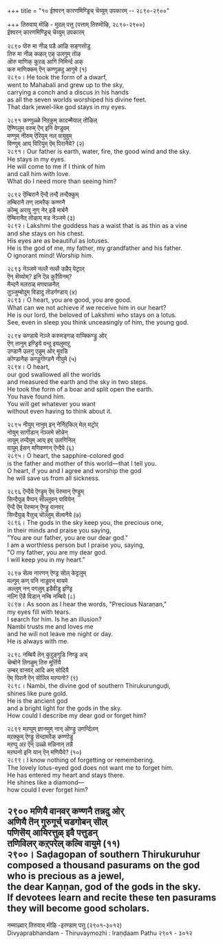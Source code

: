 +++
title = "१० ईश्वरन् कारणमिण्ड्रिच् चॆय्युम् उपकारम् -- २८९०-२९००"

+++
तिरुवाय् मॊऴि - मुदल् पत्तु (पत्ताम् तिरुमॊऴि, २८९०-२९००)  
ईश्वरन् कारणमिण्ड्रिच् चॆय्युम् उपकारम्  

२८९० पॊरु मा नीळ् पडै आऴि सङ्गत्तॊडु  
तिरु मा नीळ् कऴल् एऴ् उलगुम् तॊऴ  
ऒरु माणिक् कुऱळ् आगि निमिर्न्द अक्  
करु माणिक्कम् ऎन् कण्णुळदु आगुमे (१)  
२८९०। He took the form of a dwarf,  
went to Mahabali and grew up to the sky,  
carrying a conch and a discus in his hands  
as all the seven worlds worshiped his divine feet.  
That dark jewel-like god stays in my eyes.  

२८९१ कण्णुळ्ळे निऱ्‌कुम् कादन्मैयाल् तॊऴिल्  
ऎण्णिलुम् वरुम् ऎन् इनि वेण्डुवम्  
मण्णुम् नीरुम् ऎरियुम् नल् वायुवुम्  
विण्णुम् आय् विरियुम् ऎम् पिरानैये? (२)  
२८९१। Our father is earth, water, fire, the good wind and the sky.  
He stays in my eyes.  
He will come to me if I think of him  
and call him with love.  
What do I need more than seeing him?  

२८९२ ऎम्बिरानै ऎन्दै तन्दै तन्दैक्कुम्  
तम्बिरानै तण् तामरैक् कण्णनै  
कॊम्बु अरावु नुण् नेर् इडै मार्बनै  
ऎम्बिरानैत् तॊऴाय् मड नॆञ्जमे (३)  
२८९२। Lakshmi the goddess has a waist that is as thin as a vine  
and she stays on his chest.  
His eyes are as beautiful as lotuses.  
He is the god of me, my father, my grandfather and his father.  
O ignorant mind! Worship him.  

२८९३ नॆञ्जमे नल्लै नल्लै उन्नैप् पॆट्राल्  
ऎन् सॆय्योम्? इनि ऎन्न कुऱैविनम्?  
मैन्दनै मलराळ् मणवाळनैत्  
तुञ्जुम्बोदुम् विडादु तॊडर्गण्डाय् (४)  
२८९३। O heart, you are good, you are good.  
What can we not achieve if we receive him in our heart?  
He is our lord, the beloved of Lakshmi who stays on a lotus.  
See, even in sleep you think unceasingly of him, the young god.  

२८९४ कण्डाये नॆञ्जे करुमङ्गळ् वाय्क्किण्ड्रु ओर्  
ऎण् तानुम् इण्ड्रिये वन्दु इयलुमाऱु  
उण्डानै उलगु एऴुम् ओर् मूवडि  
कॊण्डानैक् कण्डुगॊण्डनै नीयुमे (५)  
२८९४। O heart,  
our god swallowed all the worlds  
and measured the earth and the sky in two steps.  
He took the form of a boar and split open the earth.  
You have found him.  
You will get whatever you want  
without even having to think about it.  

२८९५ नीयुम् नानुम् इन् नेर्निऱ्‌किल् मेल् मट्रोर्  
नोयुम् सार्गॊडान् नॆञ्जमे सॊन्नेन्  
तायुम् तन्दैयुम् आय् इव् उलगिनिल्  
वायुम् ईसन् मणिवण्णन् ऎन्दैये (६)  
२८९५। O heart, the sapphire-colored god  
is the father and mother of this world—that I tell you.  
O heart, if you and I agree and worship the god  
he will save us from all sickness.  

२८९६ ऎन्दैये ऎण्ड्रुम् ऎम् पॆरुमान् ऎण्ड्रुम्  
सिन्दैयुळ् वैप्पन् सॊल्लुवन् पावियेन्  
ऎन्दै ऎम् पॆरुमान् ऎण्ड्रु वानवर्  
सिन्दैयुळ् वैत्तुच् चॊल्लुम् सॆल्वनैये (७)  
२८९६। The gods in the sky keep you, the precious one,  
in their minds and praise you saying,  
"You are our father, you are our dear god."  
I am a worthless person but I praise you, saying,  
"O my father, you are my dear god.  
I will keep you in my heart."  

२८९७ सॆल्व नारणन् ऎण्ड्र सॊल् केट्टलुम्  
मल्गुम् कण् पनि नाडुवन् मायमे  
अल्लुम् नन् पगलुम् इडैवीडु इण्ड्रि  
नल्गि ऎन्नै विडान् नम्बि नम्बिये (८)  
२८९७। As soon as I hear the words, "Precious Naraṇan,"  
my eyes fill with tears.  
I search for him. Is he an illusion?  
Nambi trusts me and loves me  
and he will not leave me night or day.  
He is always with me.  

२८९८ नम्बियै तॆन् कुऱुङ्गुडि निण्ड्र अच्  
चॆम्बॊने तिगऴुम् तिरु मूर्त्तियै  
उम्बर् वानवर् आदि अम् सोदियै  
ऎम् पिरानै ऎन् सॊल्लि मऱप्पनो? (९)  
२८९८। Nambi, the divine god of southern Thirukurunguḍi,  
shines like pure gold.  
He is the ancient god  
and a bright light for the gods in the sky.  
How could I describe my dear god or forget him?  

२८९९ मऱप्पुम् ज्ञानमुम् नान् ऒण्ड्रु उणर्न्दिलन्  
मऱक्कुम् ऎण्ड्रु सॆन्दामरैक् कण्णॊडु  
मऱप्पु अऱ ऎन् उळ्ळे मन्निनान् तन्नै  
मऱप्पनो इनि यान् ऎन् मणियैये? (१०)  
२८९९। I know nothing of forgetting or remembering.  
The lovely lotus-eyed god does not want me to forget him.  
He has entered my heart and stays there.  
He shines like a diamond—  
how could I ever forget him?  

२९०० मणियै वानवर् कण्णनै तन्नदु ओर्  
अणियै तॆन् गुरुगूर्च् चडगोबन् सॊल्  
पणिसॆय् आयिरत्तुळ् इवै पत्तुडन्  
तणिविलर् कऱ्‌परेल् कल्वि वायुमे (११)  
२९००। Saḍagopan of southern Thirukuruhur  
composed a thousand pasurams on the god  
who is precious as a jewel,  
the dear Kaṇṇan, god of the gods in the sky.  
If devotees learn and recite these ten pasurams  
they will become good scholars.  
--------------  
नम्माऴ्वार् तिरुवाय् मॊऴि -इरण्डाम् पत्तु (२९०१-३०१२)  
Divyaprabhandam - Thiruvaymozhi : Iraṇḍaam Pathu २९०१ - ३०१२  
